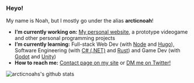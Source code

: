 ### Heyo!

My name is Noah, but I mostly go under the alias **arcticnoah**!

- **I’m currently working on:** [My personal website](https://arcticnoah.xyz), a prototype videogame and other personal programming projects
- **I’m currently learning:** Full-stack Web Dev (with [Node](https://nodejs.org) and [Hugo](https://github.com/gohugoio/hugo)), Software Engineering (with [C# (.NET)](https://dotnet.microsoft.com/) and [Rust](https://www.rust-lang.org/)) and Game Dev (with [Godot](https://github.com/godotengine/godot) and [Unity](https://unity.com))
- **How to reach me:** [Contact page on my site](https://arcticnoah.xyz/contact) or [DM me on Twitter!](https://twitter.com/arcticnoah/)

![arcticnoahs's github stats](https://github-readme-stats.vercel.app/api?username=arcticnoah&count_private=true&show_icons=true&bg_color=fff&title_color=ff3d73&icon_color=ff3d73&text_color=222)
